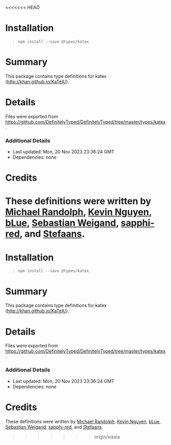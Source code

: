 <<<<<<< HEAD
# Installation
> `npm install --save @types/katex`

# Summary
This package contains type definitions for katex (http://khan.github.io/KaTeX/).

# Details
Files were exported from https://github.com/DefinitelyTyped/DefinitelyTyped/tree/master/types/katex.

### Additional Details
 * Last updated: Mon, 20 Nov 2023 23:36:24 GMT
 * Dependencies: none

# Credits
These definitions were written by [Michael Randolph](https://github.com/mrand01), [Kevin Nguyen](https://github.com/knguyen0125), [bLue](https://github.com/dreamerblue), [Sebastian Weigand](https://github.com/s-weigand), [sapphi-red](https://github.com/sapphi-red), and [Stefaans](https://github.com/Stefaans).
=======
# Installation
> `npm install --save @types/katex`

# Summary
This package contains type definitions for katex (http://khan.github.io/KaTeX/).

# Details
Files were exported from https://github.com/DefinitelyTyped/DefinitelyTyped/tree/master/types/katex.

### Additional Details
 * Last updated: Mon, 20 Nov 2023 23:36:24 GMT
 * Dependencies: none

# Credits
These definitions were written by [Michael Randolph](https://github.com/mrand01), [Kevin Nguyen](https://github.com/knguyen0125), [bLue](https://github.com/dreamerblue), [Sebastian Weigand](https://github.com/s-weigand), [sapphi-red](https://github.com/sapphi-red), and [Stefaans](https://github.com/Stefaans).
>>>>>>> origin/xiaxia
